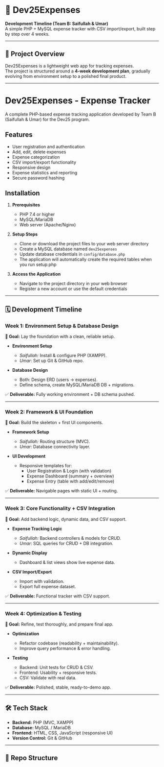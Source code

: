 # 📌 Dev25Expenses

**Development Timeline (Team B: Saifullah & Umar)**  
A simple PHP + MySQL expense tracker with CSV import/export, built step by step over 4 weeks.

---

## 🚀 Project Overview
Dev25Expenses is a lightweight web app for tracking expenses.  
The project is structured around a **4-week development plan**, gradually evolving from environment setup to a polished final product.

---

# Dev25Expenses - Expense Tracker

A complete PHP-based expense tracking application developed by Team B (Saifullah & Umar) for the Dev25 program.

## Features

- User registration and authentication
- Add, edit, delete expenses
- Expense categorization
- CSV import/export functionality
- Responsive design
- Expense statistics and reporting
- Secure password hashing

## Installation

1. **Prerequisites**
   - PHP 7.4 or higher
   - MySQL/MariaDB
   - Web server (Apache/Nginx)

2. **Setup Steps**
   - Clone or download the project files to your web server directory
   - Create a MySQL database named `dev25expenses`
   - Update database credentials in `config/database.php`
   - The application will automatically create the required tables when you run setup.php

3. **Access the Application**
   - Navigate to the project directory in your web browser
   - Register a new account or use the default credentials
---

## 🗓 Development Timeline

### Week 1: Environment Setup & Database Design
**🎯 Goal:** Lay the foundation with a clean, reliable setup.  

- **Environment Setup**
  - *Saifullah:* Install & configure PHP (XAMPP).  
  - *Umar:* Set up Git & GitHub repo.  

- **Database Design**
  - Both: Design ERD (users → expenses).  
  - Define schema, create MySQL/MariaDB DB + migrations.  

✅ **Deliverable:** Fully working environment + DB schema pushed.

---

### Week 2: Framework & UI Foundation
**🎯 Goal:** Build the skeleton + first UI components.  

- **Framework Setup**
  - *Saifullah:* Routing structure (MVC).  
  - *Umar:* Database connectivity layer.  

- **UI Development**
  - Responsive templates for:
    - User Registration & Login (with validation)  
    - Expense Dashboard (summary + overview)  
    - Expense Entry (table with add/edit/remove)  

✅ **Deliverable:** Navigable pages with static UI + routing.

---

### Week 3: Core Functionality + CSV Integration
**🎯 Goal:** Add backend logic, dynamic data, and CSV support.  

- **Expense Tracking Logic**
  - *Saifullah:* Backend controllers & models for CRUD.  
  - *Umar:* SQL queries for CRUD + DB integration.  

- **Dynamic Display**
  - Dashboard & list views show live expense data.  

- **CSV Import/Export**
  - Import with validation.  
  - Export full expense dataset.  

✅ **Deliverable:** Functional tracker with CSV support.

---

### Week 4: Optimization & Testing
**🎯 Goal:** Refine, test thoroughly, and prepare final app.  

- **Optimization**
  - Refactor codebase (readability + maintainability).  
  - Improve query performance & error handling.  

- **Testing**
  - Backend: Unit tests for CRUD & CSV.  
  - Frontend: Usability + responsive tests.  
  - CSV: Validate with real data.  

✅ **Deliverable:** Polished, stable, ready-to-demo app.

---

## 🛠 Tech Stack
- **Backend:** PHP (MVC, XAMPP)  
- **Database:** MySQL / MariaDB  
- **Frontend:** HTML, CSS, JavaScript (responsive UI)  
- **Version Control:** Git & GitHub  

---

## 📂 Repo Structure
